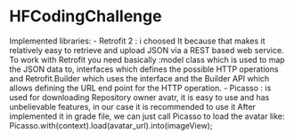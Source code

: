 # HFCodingChallenge
Implemented libraries:
	- Retrofit 2 : i choosed It because that makes it relatively easy to retrieve and upload JSON via a REST based web service.
	To work with Retrofit you need basically :model class which is used to map the JSON data to, 
	interfaces which defines the possible HTTP operations and 
	Retrofit.Builder  which uses the interface and the Builder API which allows defining the URL end point for the HTTP operation.
	- Picasso : is used for downloading Repository owner avatr, it is easy to use and has unbelievable features, in our case it is recommended to use it
		After implemented it in grade file, we can just call Picasso to load the avatar like:
			Picasso.with(context).load(avatar_url).into(imageView);
